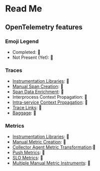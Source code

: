 # Read Me

## OpenTelemetry features

### Emoji Legend

- Completed: :100:
- Not Present (Yet): :construction:

### Traces

- [Instrumentation
  Libraries](https://opentelemetry.io/docs/concepts/instrumenting-library/):
  :100:
- [Manual Span
  Creation](https://github.com/open-telemetry/opentelemetry-specification/blob/main/specification/glossary.md#manual-instrumentation):
  :100:
- [Span Data
  Enrichment](https://opentelemetry.io/docs/instrumentation/net/manual/#add-tags-to-an-activity):
  :100:
- Interprocess Context Propagation: :100:
- [Intra-service Context
  Propagation](https://opentelemetry.io/docs/instrumentation/java/manual/#context-propagation):
  :construction:
- [Trace
  Links](https://github.com/open-telemetry/opentelemetry-specification/blob/main/specification/overview.md#links-between-spans):
  :construction:
- [Baggage](https://github.com/open-telemetry/opentelemetry-specification/blob/main/specification/baggage/api.md#overview):
  :construction:

### Metrics

- [Instrumentation
  Libraries](https://opentelemetry.io/docs/concepts/instrumenting-library/):
  :construction:
- [Manual Metric
  Creation](https://github.com/open-telemetry/opentelemetry-specification/blob/main/specification/glossary.md#manual-instrumentation):
  :construction:
- [Collector Agent Metric
  Transformation](https://opentelemetry.io/docs/collector/deployment/#agent)::construction:
- [Push
  Metrics](https://opentelemetry.io/docs/reference/specification/metrics/sdk/#push-metric-exporter):
  :construction:
- [SLO Metrics](https://github.com/openslo/openslo#slo): :construction:
- [Multiple Manual Metric
  Instruments](https://opentelemetry.io/docs/reference/specification/metrics/api/#synchronous-and-asynchronous-instruments):
  :construction:
  